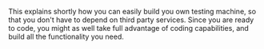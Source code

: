 This explains shortly how you can easily build you own testing machine, so that you don't have to depend on third party services. Since you are ready to code, you might as well take full advantage of coding capabilities, and build all the functionality you need.
